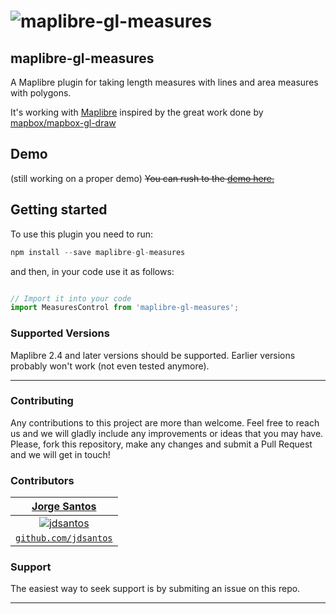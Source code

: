 
![maplibre-gl-measures](https://jdsantos.github.io/maplibre-gl-measures/docs/screenshot.png?v=11032020)
============

## maplibre-gl-measures
A Maplibre plugin for taking length measures with lines and area measures with polygons.

It's working with [Maplibre](http://maplibre.org) inspired by the great work done by [mapbox/mapbox-gl-draw](https://github.com/mapbox/mapbox-gl-draw)

## Demo

(still working on a proper demo) <s>You can rush to the [demo here.](https://jdsantos.github.io/maplibre-gl-measures/)</s>


## Getting started

To use this plugin you need to run:

``` js
npm install --save maplibre-gl-measures
```

and then, in your code use it as follows:

``` js

// Import it into your code
import MeasuresControl from 'maplibre-gl-measures';


```
### Supported Versions

Maplibre 2.4  and later versions should be supported. Earlier versions probably won\'t work (not even tested anymore).

---

### Contributing

Any contributions to this project are more than welcome. Feel free to reach us and we will gladly include any improvements or ideas that you may have.
Please, fork this repository, make any changes and submit a Pull Request and we will get in touch!

### Contributors

| <a href="http://jdsantos.github.io" target="_blank">**Jorge Santos**</a>
|:---:|
| [![jdsantos](https://avatars1.githubusercontent.com/u/1708961?v=3&s=50)](http://jdsantos.github.io)    | 
| <a href="https://github.com/jdsantos" target="_blank">`github.com/jdsantos`</a>

### Support

The easiest way to seek support is by submiting an issue on this repo.

---